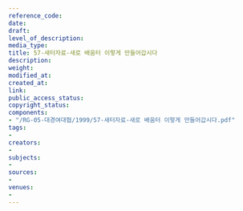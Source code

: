 ```yaml
---
reference_code: 
date: 
draft: 
level_of_description: 
media_type: 
title: 57-새터자료-새로 배움터 이렇게 만들어갑시다
description: 
weight: 
modified_at: 
created_at: 
link: 
public_access_status: 
copyright_status: 
components:
- "/RG-05-대경여대협/1999/57-새터자료-새로 배움터 이렇게 만들어갑시다.pdf"
tags:
- 
creators:
- 
subjects:
- 
sources:
- 
venues:
- 
---
```

